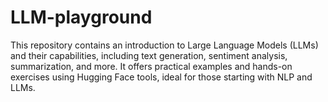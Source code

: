 # LLM-playground
This repository contains an introduction to Large Language Models (LLMs) and their capabilities, including text generation, sentiment analysis, summarization, and more. It offers practical examples and hands-on exercises using Hugging Face tools, ideal for those starting with NLP and LLMs.
